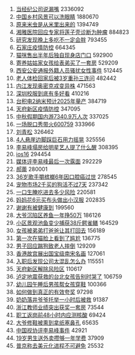 1. [当经纪公司说漏嘴](https://s.weibo.com//weibo?q=%23%E5%BD%93%E7%BB%8F%E7%BA%AA%E5%85%AC%E5%8F%B8%E8%AF%B4%E6%BC%8F%E5%98%B4%23&t=31&band_rank=2&Refer=top) 2336092
2. [中国乡村风景可以洗眼睛](https://s.weibo.com//weibo?q=%23%E4%B8%AD%E5%9B%BD%E4%B9%A1%E6%9D%91%E9%A3%8E%E6%99%AF%E5%8F%AF%E4%BB%A5%E6%B4%97%E7%9C%BC%E7%9D%9B%23&t=31&band_rank=3&Refer=top) 1880670
3. [原来米虫是从米里出来的](https://s.weibo.com//weibo?q=%23%E5%8E%9F%E6%9D%A5%E7%B1%B3%E8%99%AB%E6%98%AF%E4%BB%8E%E7%B1%B3%E9%87%8C%E5%87%BA%E6%9D%A5%E7%9A%84%23&t=31&band_rank=4&Refer=top) 1394749
4. [湘雅医院回应专家将莲子壳诊断为肿瘤](https://s.weibo.com//weibo?q=%23%E6%B9%98%E9%9B%85%E5%8C%BB%E9%99%A2%E5%9B%9E%E5%BA%94%E4%B8%93%E5%AE%B6%E5%B0%86%E8%8E%B2%E5%AD%90%E5%A3%B3%E8%AF%8A%E6%96%AD%E4%B8%BA%E8%82%BF%E7%98%A4%23&t=31&band_rank=6&Refer=top) 884823
5. [研究发现晚上多吃不一定会胖](https://s.weibo.com//weibo?q=%23%E7%A0%94%E7%A9%B6%E5%8F%91%E7%8E%B0%E6%99%9A%E4%B8%8A%E5%A4%9A%E5%90%83%E4%B8%8D%E4%B8%80%E5%AE%9A%E4%BC%9A%E8%83%96%23&t=31&band_rank=7&Refer=top) 793455
6. [石家庄疫情防控](https://s.weibo.com//weibo?q=%23%E7%9F%B3%E5%AE%B6%E5%BA%84%E7%96%AB%E6%83%85%E9%98%B2%E6%8E%A7%23&t=31&band_rank=6&Refer=top) 664345
7. [猫咪售出半年后独自现身店门口](https://s.weibo.com//weibo?q=%23%E7%8C%AB%E5%92%AA%E5%94%AE%E5%87%BA%E5%8D%8A%E5%B9%B4%E5%90%8E%E7%8B%AC%E8%87%AA%E7%8E%B0%E8%BA%AB%E5%BA%97%E9%97%A8%E5%8F%A3%23&t=31&band_rank=8&Refer=top) 592900
8. [寄养姑姑家女孩给表弟买了一套房](https://s.weibo.com//weibo?q=%23%E5%AF%84%E5%85%BB%E5%A7%91%E5%A7%91%E5%AE%B6%E5%A5%B3%E5%AD%A9%E7%BB%99%E8%A1%A8%E5%BC%9F%E4%B9%B0%E4%BA%86%E4%B8%80%E5%A5%97%E6%88%BF%23&t=31&band_rank=9&Refer=top) 529209
9. [西安公安通报外籍人员骚扰女性事件](https://s.weibo.com//weibo?q=%23%E8%A5%BF%E5%AE%89%E5%85%AC%E5%AE%89%E9%80%9A%E6%8A%A5%E5%A4%96%E7%B1%8D%E4%BA%BA%E5%91%98%E9%AA%9A%E6%89%B0%E5%A5%B3%E6%80%A7%E4%BA%8B%E4%BB%B6%23&t=31&band_rank=9&Refer=top) 512445
10. [老人体检回家后被3岁重孙三连问](https://s.weibo.com//weibo?q=%23%E8%80%81%E4%BA%BA%E4%BD%93%E6%A3%80%E5%9B%9E%E5%AE%B6%E5%90%8E%E8%A2%AB3%E5%B2%81%E9%87%8D%E5%AD%99%E4%B8%89%E8%BF%9E%E9%97%AE%23&t=31&band_rank=10&Refer=top) 482442
11. [内江发现奥密克戎变异株](https://s.weibo.com//weibo?q=%23%E5%86%85%E6%B1%9F%E5%8F%91%E7%8E%B0%E5%A5%A5%E5%AF%86%E5%85%8B%E6%88%8E%E5%8F%98%E5%BC%82%E6%A0%AA%23&t=31&band_rank=14&Refer=top) 471563
12. [深圳校服到底有多好看](https://s.weibo.com//weibo?q=%23%E6%B7%B1%E5%9C%B3%E6%A0%A1%E6%9C%8D%E5%88%B0%E5%BA%95%E6%9C%89%E5%A4%9A%E5%A5%BD%E7%9C%8B%23&t=31&band_rank=15&Refer=top) 410216
13. [台积电2纳米预计2025年量产](https://s.weibo.com//weibo?q=%23%E5%8F%B0%E7%A7%AF%E7%94%B52%E7%BA%B3%E7%B1%B3%E9%A2%84%E8%AE%A12025%E5%B9%B4%E9%87%8F%E4%BA%A7%23&t=31&band_rank=16&Refer=top) 384719
14. [天府新区疫情防控](https://s.weibo.com//weibo?q=%23%E5%A4%A9%E5%BA%9C%E6%96%B0%E5%8C%BA%E7%96%AB%E6%83%85%E9%98%B2%E6%8E%A7%23&t=31&band_rank=17&Refer=top) 347095
15. [中秋假期国内游7340.9万人次](https://s.weibo.com//weibo?q=%23%E4%B8%AD%E7%A7%8B%E5%81%87%E6%9C%9F%E5%9B%BD%E5%86%85%E6%B8%B87340.9%E4%B8%87%E4%BA%BA%E6%AC%A1%23&t=31&band_rank=18&Refer=top) 337025
16. [一场脱口秀带火600759](https://s.weibo.com//weibo?q=%23%E4%B8%80%E5%9C%BA%E8%84%B1%E5%8F%A3%E7%A7%80%E5%B8%A6%E7%81%AB600759%23&t=31&band_rank=6&Refer=top) 333966
17. [刘青松](https://s.weibo.com//weibo?q=%E5%88%98%E9%9D%92%E6%9D%BE&t=31&band_rank=19&Refer=top) 326462
18. [4人悬崖边脚踩巨石用力摇晃](https://s.weibo.com//weibo?q=%234%E4%BA%BA%E6%82%AC%E5%B4%96%E8%BE%B9%E8%84%9A%E8%B8%A9%E5%B7%A8%E7%9F%B3%E7%94%A8%E5%8A%9B%E6%91%87%E6%99%83%23&t=31&band_rank=20&Refer=top) 325556
19. [李易峰塌房给明星艺人提了什么醒](https://s.weibo.com//weibo?q=%23%E6%9D%8E%E6%98%93%E5%B3%B0%E5%A1%8C%E6%88%BF%E7%BB%99%E6%98%8E%E6%98%9F%E8%89%BA%E4%BA%BA%E6%8F%90%E4%BA%86%E4%BB%80%E4%B9%88%E9%86%92%23&t=31&band_rank=21&Refer=top) 308395
20. [ios16](https://s.weibo.com//weibo?q=ios16&t=31&band_rank=23&Refer=top) 294454
21. [媒体评李易峰最后一次露面](https://s.weibo.com//weibo?q=%23%E5%AA%92%E4%BD%93%E8%AF%84%E6%9D%8E%E6%98%93%E5%B3%B0%E6%9C%80%E5%90%8E%E4%B8%80%E6%AC%A1%E9%9C%B2%E9%9D%A2%23&t=31&band_rank=24&Refer=top) 292229
22. [郝蕾](https://s.weibo.com//weibo?q=%E9%83%9D%E8%95%BE&t=31&band_rank=26&Refer=top) 280001
23. [36岁歌手嚼槟榔6年因口腔癌过世](https://s.weibo.com//weibo?q=%2336%E5%B2%81%E6%AD%8C%E6%89%8B%E5%9A%BC%E6%A7%9F%E6%A6%946%E5%B9%B4%E5%9B%A0%E5%8F%A3%E8%85%94%E7%99%8C%E8%BF%87%E4%B8%96%23&t=31&band_rank=27&Refer=top) 278545
24. [宠物市场2千买的狗活不过7天](https://s.weibo.com//weibo?q=%23%E5%AE%A0%E7%89%A9%E5%B8%82%E5%9C%BA2%E5%8D%83%E4%B9%B0%E7%9A%84%E7%8B%97%E6%B4%BB%E4%B8%8D%E8%BF%877%E5%A4%A9%23&t=31&band_rank=9&Refer=top) 237342
25. [一口生腌吃进去多少风险](https://s.weibo.com//weibo?q=%23%E4%B8%80%E5%8F%A3%E7%94%9F%E8%85%8C%E5%90%83%E8%BF%9B%E5%8E%BB%E5%A4%9A%E5%B0%91%E9%A3%8E%E9%99%A9%23&t=31&band_rank=28&Refer=top) 220581
26. [妈妈花6元买布头做出小汉服](https://s.weibo.com//weibo?q=%23%E5%A6%88%E5%A6%88%E8%8A%B16%E5%85%83%E4%B9%B0%E5%B8%83%E5%A4%B4%E5%81%9A%E5%87%BA%E5%B0%8F%E6%B1%89%E6%9C%8D%23&t=31&band_rank=29&Refer=top) 202835
27. [谢谢有被健康到](https://s.weibo.com//weibo?q=%23%E8%B0%A2%E8%B0%A2%E6%9C%89%E8%A2%AB%E5%81%A5%E5%BA%B7%E5%88%B0%23&t=31&band_rank=30&Refer=top) 199560
28. [大爷沉陷区养鱼一年挣50万](https://s.weibo.com//weibo?q=%23%E5%A4%A7%E7%88%B7%E6%B2%89%E9%99%B7%E5%8C%BA%E5%85%BB%E9%B1%BC%E4%B8%80%E5%B9%B4%E6%8C%A350%E4%B8%87%23&t=31&band_rank=34&Refer=top) 186126
29. [小区景观池鱼变少捕获38斤鳄雀鳝](https://s.weibo.com//weibo?q=%23%E5%B0%8F%E5%8C%BA%E6%99%AF%E8%A7%82%E6%B1%A0%E9%B1%BC%E5%8F%98%E5%B0%91%E6%8D%95%E8%8E%B738%E6%96%A4%E9%B3%84%E9%9B%80%E9%B3%9D%23&t=31&band_rank=35&Refer=top) 164529
30. [女孩被弟弟打爸爸让其打回去](https://s.weibo.com//weibo?q=%23%E5%A5%B3%E5%AD%A9%E8%A2%AB%E5%BC%9F%E5%BC%9F%E6%89%93%E7%88%B8%E7%88%B8%E8%AE%A9%E5%85%B6%E6%89%93%E5%9B%9E%E5%8E%BB%23&t=31&band_rank=36&Refer=top) 156189
31. [第一次在猫脸上看到了尴尬](https://s.weibo.com//weibo?q=%23%E7%AC%AC%E4%B8%80%E6%AC%A1%E5%9C%A8%E7%8C%AB%E8%84%B8%E4%B8%8A%E7%9C%8B%E5%88%B0%E4%BA%86%E5%B0%B4%E5%B0%AC%23&t=31&band_rank=37&Refer=top) 136775
32. [男子回应踹狗致老人摔倒](https://s.weibo.com//weibo?q=%23%E7%94%B7%E5%AD%90%E5%9B%9E%E5%BA%94%E8%B8%B9%E7%8B%97%E8%87%B4%E8%80%81%E4%BA%BA%E6%91%94%E5%80%92%23&t=31&band_rank=38&Refer=top) 129209
33. [香港故宫展出国宝级南宋名画](https://s.weibo.com//weibo?q=%23%E9%A6%99%E6%B8%AF%E6%95%85%E5%AE%AB%E5%B1%95%E5%87%BA%E5%9B%BD%E5%AE%9D%E7%BA%A7%E5%8D%97%E5%AE%8B%E5%90%8D%E7%94%BB%23&t=31&band_rank=39&Refer=top) 127061
34. [入职后发现公司太混乱怎么办](https://s.weibo.com//weibo?q=%23%E5%85%A5%E8%81%8C%E5%90%8E%E5%8F%91%E7%8E%B0%E5%85%AC%E5%8F%B8%E5%A4%AA%E6%B7%B7%E4%B9%B1%E6%80%8E%E4%B9%88%E5%8A%9E%23&t=31&band_rank=40&Refer=top) 115551
35. [天府新区解除风险区](https://s.weibo.com//weibo?q=%E5%A4%A9%E5%BA%9C%E6%96%B0%E5%8C%BA%E8%A7%A3%E9%99%A4%E9%A3%8E%E9%99%A9%E5%8C%BA&t=31&band_rank=36&Refer=top) 110617
36. [泸定地震获救的台北女孩告别时哭了](https://s.weibo.com//weibo?q=%23%E6%B3%B8%E5%AE%9A%E5%9C%B0%E9%9C%87%E8%8E%B7%E6%95%91%E7%9A%84%E5%8F%B0%E5%8C%97%E5%A5%B3%E5%AD%A9%E5%91%8A%E5%88%AB%E6%97%B6%E5%93%AD%E4%BA%86%23&t=31&band_rank=43&Refer=top) 106759
37. [幼儿园午睡后男孩帮女孩穿鞋](https://s.weibo.com//weibo?q=%23%E5%B9%BC%E5%84%BF%E5%9B%AD%E5%8D%88%E7%9D%A1%E5%90%8E%E7%94%B7%E5%AD%A9%E5%B8%AE%E5%A5%B3%E5%AD%A9%E7%A9%BF%E9%9E%8B%23&t=31&band_rank=45&Refer=top) 100366
38. [如何做到真正的有效夸奖](https://s.weibo.com//weibo?q=%23%E5%A6%82%E4%BD%95%E5%81%9A%E5%88%B0%E7%9C%9F%E6%AD%A3%E7%9A%84%E6%9C%89%E6%95%88%E5%A4%B8%E5%A5%96%23&t=31&band_rank=46&Refer=top) 97298
39. [奶奶落井爷爷托举一小时后被救](https://s.weibo.com//weibo?q=%23%E5%A5%B6%E5%A5%B6%E8%90%BD%E4%BA%95%E7%88%B7%E7%88%B7%E6%89%98%E4%B8%BE%E4%B8%80%E5%B0%8F%E6%97%B6%E5%90%8E%E8%A2%AB%E6%95%91%23&t=31&band_rank=15&Refer=top) 91387
40. [浙江教师业绩突出获奖一套房](https://s.weibo.com//weibo?q=%23%E6%B5%99%E6%B1%9F%E6%95%99%E5%B8%88%E4%B8%9A%E7%BB%A9%E7%AA%81%E5%87%BA%E8%8E%B7%E5%A5%96%E4%B8%80%E5%A5%97%E6%88%BF%23&t=31&band_rank=47&Refer=top) 73544
41. [职工返岗前48小时内应测核酸](https://s.weibo.com//weibo?q=%23%E8%81%8C%E5%B7%A5%E8%BF%94%E5%B2%97%E5%89%8D48%E5%B0%8F%E6%97%B6%E5%86%85%E5%BA%94%E6%B5%8B%E6%A0%B8%E9%85%B8%23&t=31&band_rank=50&Refer=top) 69424
42. [大爷修鞋被熏到拿纸塞鼻孔](https://s.weibo.com//weibo?q=%23%E5%A4%A7%E7%88%B7%E4%BF%AE%E9%9E%8B%E8%A2%AB%E7%86%8F%E5%88%B0%E6%8B%BF%E7%BA%B8%E5%A1%9E%E9%BC%BB%E5%AD%94%23&t=31&band_rank=49&Refer=top) 65635
43. [中国视协评李易峰事件](https://s.weibo.com//weibo?q=%23%E4%B8%AD%E5%9B%BD%E8%A7%86%E5%8D%8F%E8%AF%84%E6%9D%8E%E6%98%93%E5%B3%B0%E4%BA%8B%E4%BB%B6%23&t=31&band_rank=41&Refer=top) 42921
44. [19岁男生送外卖攒够一年学费](https://s.weibo.com//weibo?q=%2319%E5%B2%81%E7%94%B7%E7%94%9F%E9%80%81%E5%A4%96%E5%8D%96%E6%94%92%E5%A4%9F%E4%B8%80%E5%B9%B4%E5%AD%A6%E8%B4%B9%23&t=31&band_rank=12&Refer=top) 37909
45. [普京称去美元化进程不可避免](https://s.weibo.com//weibo?q=%23%E6%99%AE%E4%BA%AC%E7%A7%B0%E5%8E%BB%E7%BE%8E%E5%85%83%E5%8C%96%E8%BF%9B%E7%A8%8B%E4%B8%8D%E5%8F%AF%E9%81%BF%E5%85%8D%23&t=31&band_rank=23&Refer=top) 25532
